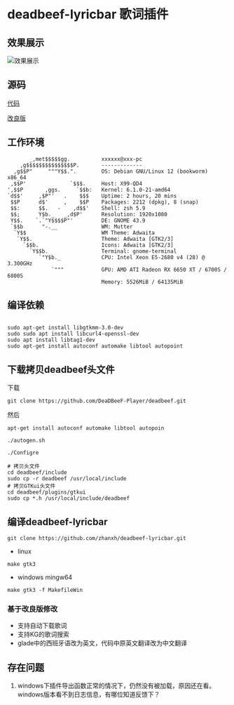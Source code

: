 # deadbeef-lyricbar 歌词插件


## 效果展示

![效果展示](https://github.com/zhanxh/deadbeef-lyricbar/blob/master/deadbeef-show.png)

## 源码
[代码](https://github.com/loskutov/deadbeef-lyricbar)

[改良版](https://github.com/AsVHEn/deadbeef-lyricbar)


## 工作环境

```
       _,met$$$$$gg.          xxxxxx@xxx-pc 
    ,g$$$$$$$$$$$$$$$P.       ------------- 
  ,g$$P"     """Y$$.".        OS: Debian GNU/Linux 12 (bookworm) x86_64 
 ,$$P'              `$$$.     Host: X99-QD4 
',$$P       ,ggs.     `$$b:   Kernel: 6.1.0-21-amd64 
`d$$'     ,$P"'   .    $$$    Uptime: 2 hours, 20 mins 
 $$P      d$'     ,    $$P    Packages: 2212 (dpkg), 8 (snap) 
 $$:      $$.   -    ,d$$'    Shell: zsh 5.9 
 $$;      Y$b._   _,d$P'      Resolution: 1920x1080 
 Y$$.    `.`"Y$$$$P"'         DE: GNOME 43.9 
 `$$b      "-.__              WM: Mutter 
  `Y$$                        WM Theme: Adwaita 
   `Y$$.                      Theme: Adwaita [GTK2/3] 
     `$$b.                    Icons: Adwaita [GTK2/3] 
       `Y$$b.                 Terminal: gnome-terminal 
          `"Y$b._             CPU: Intel Xeon E5-2680 v4 (28) @ 3.300GHz 
              `"""            GPU: AMD ATI Radeon RX 6650 XT / 6700S / 6800S 
                              Memory: 5526MiB / 64135MiB 
```

## 编译依赖

```shell

sudo apt-get install libgtkmm-3.0-dev
sudo sudo apt install libcurl4-openssl-dev
sudo apt install libtag1-dev
sudo apt-get install autoconf automake libtool autopoint 
```

## 下载拷贝deadbeef头文件

下载
```shell
git clone https://github.com/DeaDBeeF-Player/deadbeef.git
```

然后
```
apt-get install autoconf automake libtool autopoin

./autogen.sh

./Configre
```


```shell
# 拷贝头文件
cd deadbeef/include
sudo cp -r deadbeef /usr/local/include
# 拷贝GTKui头文件
cd deadbeef/plugins/gtkui
sudo cp *.h /usr/local/include/deadbeef 
```

## 编译deadbeef-lyricbar

```shell
git clone https://github.com/zhanxh/deadbeef-lyricbar.git
```

- linux
```shell
make gtk3
```
- windows mingw64
```shell
make gtk3 -f MakefileWin
```

### 基于**改良版**修改

- 支持自动下载歌词
- 支持KG的歌词搜索 
- glade中的西班牙语改为英文，代码中原英文翻译改为中文翻译

## 存在问题

1. windows下插件导出函数正常的情况下，仍然没有被加载，原因还在看。
	windows版本看不到日志信息，有哪位知道反馈下？